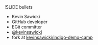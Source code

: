 !SLIDE bullets
* Kevin Sawicki
* GitHub developer
* EGit committer
* [@kevinsawicki](http://twitter.com/#!/kevinsawicki)
* fork at [kevinsawicki/indigo-demo-camp](https://github.com/kevinsawicki/indigo-demo-camp)

